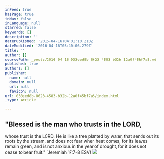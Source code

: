 ```yaml
---
inFeed: true
hasPage: true
inNav: false
inLanguage: null
starred: false
keywords: []
description: ''
datePublished: '2016-04-16T04:01:10.210Z'
dateModified: '2016-04-16T03:30:06.279Z'
title: ''
author: []
sourcePath: _posts/2016-04-16-033eed8b-8623-4583-b32b-12a0f45bf7a5.md
published: true
authors: []
publisher:
  name: null
  domain: null
  url: null
  favicon: null
url: 033eed8b-8623-4583-b32b-12a0f45bf7a5/index.html
_type: Article

---
```

## "Blessed is the man who trusts in the LORD,
whose trust is the LORD.
He is like a tree planted by water,
that sends out its roots by the stream,
and does not fear when heat comes,
for its leaves remain green,
and is not anxious in the year of drought,
for it does not cease to bear fruit."
(Jeremiah 17:7-8 ESV)
![](https://the-grid-user-content.s3-us-west-2.amazonaws.com/131d373a-b3f5-436d-81a6-a360cddff154.jpg)